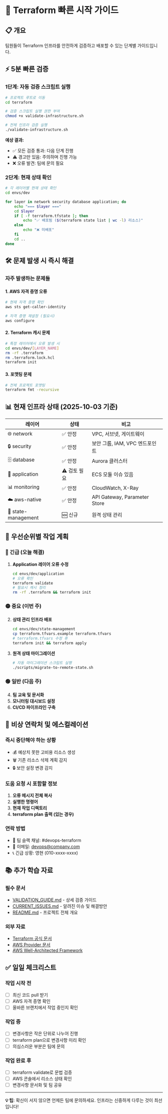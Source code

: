 # 🚀 Terraform 빠른 시작 가이드

## 📋 개요

팀원들이 Terraform 인프라를 안전하게 검증하고 배포할 수 있는 단계별 가이드입니다.

## ⚡ 5분 빠른 검증

### 1단계: 자동 검증 스크립트 실행

```bash
# 프로젝트 루트로 이동
cd terraform

# 검증 스크립트 실행 권한 부여
chmod +x validate-infrastructure.sh

# 전체 인프라 검증 실행
./validate-infrastructure.sh
```

**예상 결과:**
- ✅ 모든 검증 통과: 다음 단계 진행
- ⚠️ 경고만 있음: 주의하며 진행 가능
- ❌ 오류 발견: 팀에 문의 필요

### 2단계: 현재 상태 확인

```bash
# 각 레이어별 현재 상태 확인
cd envs/dev

for layer in network security database application; do
    echo "=== $layer ==="
    cd $layer
    if [ -f terraform.tfstate ]; then
        echo "✅ 배포됨 ($(terraform state list | wc -l) 리소스)"
    else
        echo "❌ 미배포"
    fi
    cd ..
done
```

## 🛠️ 문제 발생 시 즉시 해결

### 자주 발생하는 문제들

#### 1. AWS 자격 증명 오류
```bash
# 현재 자격 증명 확인
aws sts get-caller-identity

# 자격 증명 재설정 (필요시)
aws configure
```

#### 2. Terraform 캐시 문제
```bash
# 특정 레이어에서 오류 발생 시
cd envs/dev/[LAYER_NAME]
rm -rf .terraform
rm .terraform.lock.hcl
terraform init
```

#### 3. 포맷팅 문제
```bash
# 전체 프로젝트 포맷팅
terraform fmt -recursive
```

## 📊 현재 인프라 상태 (2025-10-03 기준)

| 레이어 | 상태 | 비고 |
|--------|------|------|
| 🌐 network | ✅ 안정 | VPC, 서브넷, 게이트웨이 |
| 🔒 security | ✅ 안정 | 보안 그룹, IAM, VPC 엔드포인트 |
| 🗄️ database | ✅ 안정 | Aurora 클러스터 |
| 🚀 application | ⚠️ 검토 필요 | ECS 모듈 이슈 있음 |
| 📊 monitoring | ✅ 안정 | CloudWatch, X-Ray |
| ☁️ aws-native | ✅ 안정 | API Gateway, Parameter Store |
| 💾 state-management | 🆕 신규 | 원격 상태 관리 |

## 🎯 우선순위별 작업 계획

### 🔴 긴급 (오늘 해결)
1. **Application 레이어 오류 수정**
   ```bash
   cd envs/dev/application
   # 오류 확인
   terraform validate
   # 필요시 캐시 정리
   rm -rf .terraform && terraform init
   ```

### 🟡 중요 (이번 주)
2. **상태 관리 인프라 배포**
   ```bash
   cd envs/dev/state-management
   cp terraform.tfvars.example terraform.tfvars
   # terraform.tfvars 수정 후
   terraform init && terraform apply
   ```

3. **원격 상태 마이그레이션**
   ```bash
   # 자동 마이그레이션 스크립트 실행
   ./scripts/migrate-to-remote-state.sh
   ```

### 🟢 일반 (다음 주)
4. **팀 교육 및 문서화**
5. **모니터링 대시보드 설정**
6. **CI/CD 파이프라인 구축**

## 🚨 비상 연락처 및 에스컬레이션

### 즉시 중단해야 하는 상황
- 💰 예상치 못한 고비용 리소스 생성
- 🗑️ 기존 리소스 삭제 계획 감지
- 🔒 보안 설정 변경 감지

### 도움 요청 시 포함할 정보
1. **오류 메시지 전체 복사**
2. **실행한 명령어**
3. **현재 작업 디렉토리**
4. **terraform plan 출력 (있는 경우)**

### 연락 방법
- 💬 팀 슬랙 채널: #devops-terraform
- 📧 이메일: devops@company.com
- 📞 긴급 상황: 영현 (010-xxxx-xxxx)

## 📚 추가 학습 자료

### 필수 문서
- [VALIDATION_GUIDE.md](./VALIDATION_GUIDE.md) - 상세 검증 가이드
- [CURRENT_ISSUES.md](./CURRENT_ISSUES.md) - 알려진 이슈 및 해결방안
- [README.md](./README.md) - 프로젝트 전체 개요

### 외부 자료
- [Terraform 공식 문서](https://www.terraform.io/docs)
- [AWS Provider 문서](https://registry.terraform.io/providers/hashicorp/aws/latest/docs)
- [AWS Well-Architected Framework](https://aws.amazon.com/architecture/well-architected/)

## ✅ 일일 체크리스트

### 작업 시작 전
- [ ] 최신 코드 pull 받기
- [ ] AWS 자격 증명 확인
- [ ] 올바른 브랜치에서 작업 중인지 확인

### 작업 중
- [ ] 변경사항은 작은 단위로 나누어 진행
- [ ] terraform plan으로 변경사항 미리 확인
- [ ] 의심스러운 부분은 팀에 문의

### 작업 완료 후
- [ ] terraform validate로 문법 검증
- [ ] AWS 콘솔에서 리소스 상태 확인
- [ ] 변경사항 문서화 및 팀 공유

---

**💡 팁**: 확신이 서지 않으면 언제든 팀에 문의하세요. 인프라는 신중하게 다루는 것이 최선입니다!